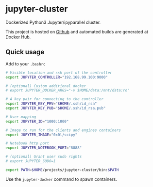 jupyter-cluster
===============

Dockerized Python3 Jupyter/ipyparallel cluster.

This project is hosted on [Github](https://github.com/0x0L/jupyter-cluster) and automated builds are generated at [Docker Hub](https://hub.docker.com/r/0x0l).

Quick usage
-----------

Add to your `.bashrc`
```sh
# Visible location and ssh port of the controller
export JUPYTER_CONTROLLER="192.168.99.100:9000"

# (optional) Custom additional docker
# export JUPYTER_DOCKER_ARGS="-v $HOME/data:/mnt/data:ro"

# A key pair for connecting to the controller
export JUPYTER_KEY_PRV="$HOME/.ssh/id_rsa"
export JUPYTER_KEY_PUB="$HOME/.ssh/id_rsa.pub"

# User mapping
export JUPYTER_ID="1000:1000"

# Image to run for the clients and engines containers
export JUPYTER_IMAGE="0x0l/scipy"

# Notebook http port
export JUPYTER_NOTEBOOK_PORT="8888"

# (optional) Grant user sudo rights
# export JUPYTER_SUDO=1

export PATH=$HOME/projects/jupyter-cluster/bin:$PATH
```

Use the `jupyter-docker` command to spawn containers.
